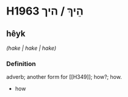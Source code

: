 # H1963 הֵיךְ / היך

## hêyk

_(hake | hake | hake)_

### Definition

adverb; another form for [[H349]]; how?; how.

- how
